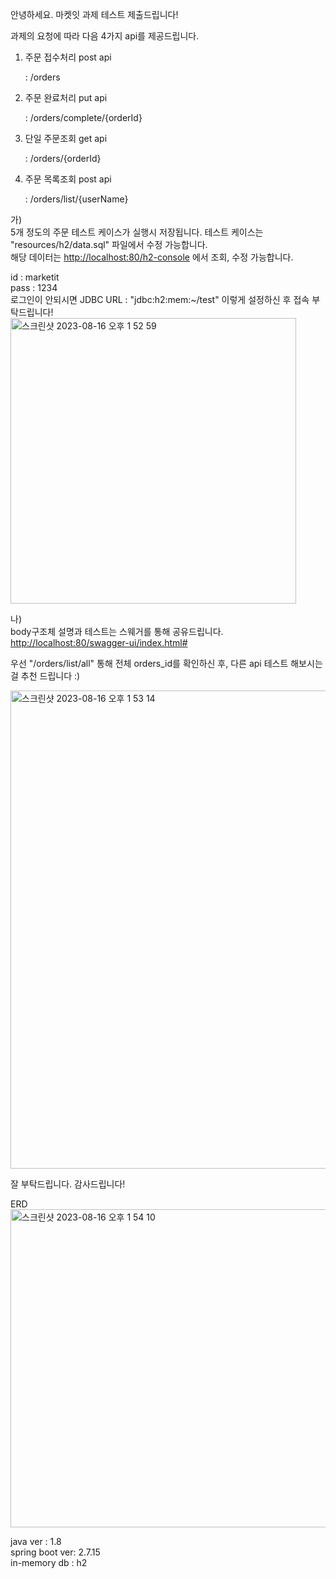 안녕하세요. 마켓잇 과제 테스트 제출드립니다!

과제의 요청에 따라 다음 4가지 api를 제공드립니다.

1. 주문 접수처리 post api

   : /orders  

2. 주문 완료처리 put api

   : /orders/complete/{orderId}

3. 단일 주문조회 get api

   : /orders/{orderId}

4. 주문 목록조회 post api

   : /orders/list/{userName}


가)  
5개 정도의 주문 테스트 케이스가 실행시 저장됩니다. 테스트 케이스는 "resources/h2/data.sql" 파일에서 수정 가능합니다.  
해당 데이터는 <http://localhost:80/h2-console> 에서 조회, 수정 가능합니다.  

id : marketit  
pass : 1234  
로그인이 안되시면 JDBC URL : "jdbc:h2:mem:~/test" 이렇게 설정하신 후 접속 부탁드립니다!
<img width="457" alt="스크린샷 2023-08-16 오후 1 52 59" src="https://github.com/gwon7210/marketit/assets/52650061/86701114-e545-4b4b-805f-364b4437bfff">  

나)  
body구조체 설명과 테스트는 스웨거를 통해 공유드립니다.  
<http://localhost:80/swagger-ui/index.html#>

우선 "/orders/list/all" 통해 전체 orders_id를 확인하신 후,
다른 api 테스트 해보시는걸 추천 드립니다 :)

<img width="765" alt="스크린샷 2023-08-16 오후 1 53 14" src="https://github.com/gwon7210/marketit/assets/52650061/8bda0dff-fac8-4eaa-9d03-31b9ea76bc56">


잘 부탁드립니다. 감사드립니다!  
  
  
ERD  
<img width="509" alt="스크린샷 2023-08-16 오후 1 54 10" src="https://github.com/gwon7210/marketit/assets/52650061/f7029641-3f9e-464d-a456-fa6a28f2fc3d">

java ver : 1.8  
spring boot ver: 2.7.15  
in-memory db : h2 
